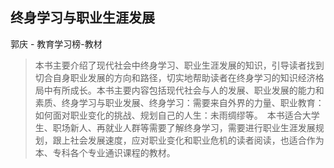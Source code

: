 ## 终身学习与职业生涯发展

郭庆  -  教育学习榜-教材

> 本书主要介绍了现代社会中终身学习、职业生涯发展的知识，引导读者找到切合自身职业发展的方向和路径，切实地帮助读者在终身学习的知识经济格局中有所成长。本书主要内容包括现代社会与人的发展、职业发展的能力和素质、终身学习与职业发展、终身学习：需要来自外界的力量、职业教育：如何面对职业变化的挑战、规划自己的人生：未雨绸缪等。　本书适合大学生、职场新人、再就业人群等需要了解终身学习，需要进行职业生涯发展规划，跟上社会发展速度，应对职业变化和职业危机的读者阅读，也适合作为本、专科各个专业通识课程的教材。
